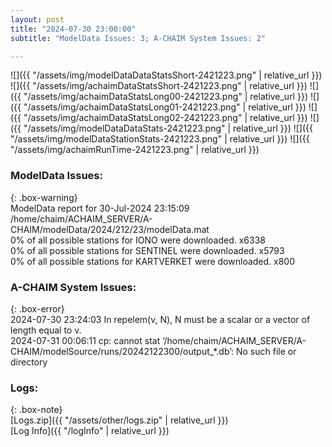 ```yaml
---
layout: post
title: "2024-07-30 23:00:00"
subtitle: "ModelData Issues: 3; A-CHAIM System Issues: 2"

---
```


![]({{ "/assets/img/modelDataDataStatsShort-2421223.png" | relative_url }})
![]({{ "/assets/img/achaimDataStatsShort-2421223.png" | relative_url }})
![]({{ "/assets/img/achaimDataStatsLong00-2421223.png" | relative_url }})
![]({{ "/assets/img/achaimDataStatsLong01-2421223.png" | relative_url }})
![]({{ "/assets/img/achaimDataStatsLong02-2421223.png" | relative_url }})
![]({{ "/assets/img/modelDataDataStats-2421223.png" | relative_url }})
![]({{ "/assets/img/modelDataStationStats-2421223.png" | relative_url }})
![]({{ "/assets/img/achaimRunTime-2421223.png" | relative_url }})


### ModelData Issues:  
  
{: .box-warning}  
 ModelData report for 30-Jul-2024 23:15:09   
 /home/chaim/ACHAIM_SERVER/A-CHAIM/modelData/2024/212/23/modelData.mat   
 0% of all possible stations for IONO were downloaded. x6338   
 0% of all possible stations for SENTINEL were downloaded. x5793   
 0% of all possible stations for KARTVERKET were downloaded. x800   
  
### A-CHAIM System Issues:  
  
{: .box-error}  
2024-07-30 23:24:03 In repelem(v, N), N must be a scalar or a vector of length equal to v.  
2024-07-31 00:06:11 cp: cannot stat ‘/home/chaim/ACHAIM_SERVER/A-CHAIM/modelSource/runs/20242122300/output_*.db’: No such file or directory  

### Logs:  
  
{: .box-note}  
[Logs.zip]({{ "/assets/other/logs.zip" | relative_url }})  
[Log Info]({{ "/logInfo" | relative_url }})  
